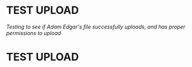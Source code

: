 # TEST UPLOAD

*Testing to see if Adam Edgar's file successfully uploads, and has proper permissions to upload*

# TEST UPLOAD